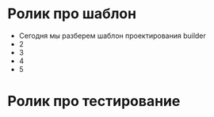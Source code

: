 # Ролик про шаблон
* Сегодня мы разберем шаблон проектирования builder
* 2
* 3
* 4
* 5

# Ролик про тестирование